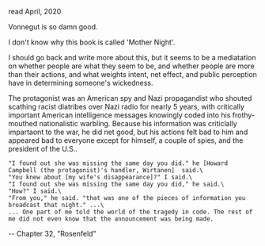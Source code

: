 read April, 2020

Vonnegut is so damn good.

I don't know why this book is called 'Mother Night'.

I should go back and write more about this, but it seems to be a mediatation on whether people are what they seem to be, and whether people are more than their actions, and what weights intent, net effect, and public perception have in determining someone's wickedness.

The protagonist was an American spy and Nazi propagandist who shouted scathing racist diatribes over Nazi radio for nearly 5 years, with critically important American intelligence messages knowingly coded into his frothy-mouthed nationalistic warbling. Because his information was criticlally impartaont to the war, he did net good, but his actions felt bad to him and appeared bad to everyone except for himself, a couple of spies, and the president of the U.S..


    "I found out she was missing the same day you did." he [Howard Campbell (the protagonist)'s handler, Wirtanen]  said.\
    "You knew about [my wife's disappearance]?" I said.\
    "I found out she was missing the same day you did," he said.\
    "How?" I said.\
    "From you," he said. "that was one of the pieces of information you broadcast that night." ...\
    ... One part of me told the world of the tragedy in code. The rest of me did not even know that the announcement was being made.

 -- Chapter 32, "Rosenfeld"
